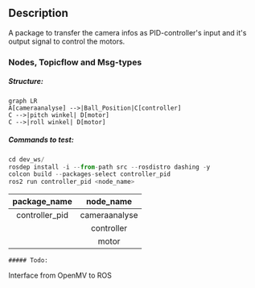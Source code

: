 ## Description

A package to transfer the camera infos as PID-controller's input and it's output signal to control the motors.

### Nodes, Topicflow and Msg-types

##### Structure:

```mermaid
graph LR
A[cameraanalyse] -->|Ball_Position|C[controller]
C -->|pitch winkel| D[motor]
C -->|roll winkel| D[motor]
```



##### Commands to test:

```python
cd dev_ws/
rosdep install -i --from-path src --rosdistro dashing -y	 
colcon build --packages-select controller_pid
ros2 run controller_pid <node_name>
```

|  package_name  |   node_name   |
| :------------: | :-----------: |
| controller_pid | cameraanalyse |
|                |  controller   |
|                |     motor     |

	##### Todo:

Interface from OpenMV to ROS
